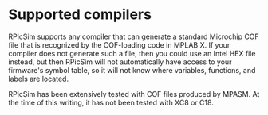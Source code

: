 # Supported compilers

RPicSim supports any compiler that can generate a standard Microchip COF file that is recognized by the COF-loading code in MPLAB X.  If your compiler does not generate such a file, then you could use an Intel HEX file instead, but then RPicSim will not automatically have access to your firmware's symbol table, so it will not know where variables, functions, and labels are located.

RPicSim has been extensively tested with COF files produced by MPASM.  At the time of this writing, it has not been tested with XC8 or C18.